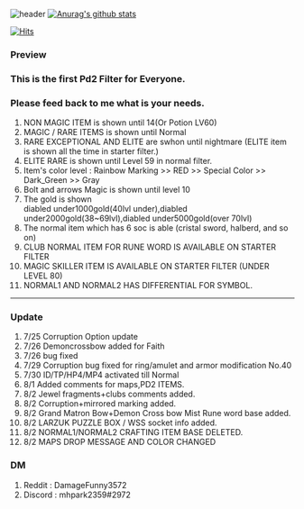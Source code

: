 
![header](https://capsule-render.vercel.app/api?type=Waving&color=gradient&text=%20PiLLLa'sPD2filter%20%20&height=300&fontSize=80)
[![Anurag's github stats](https://github-readme-stats.vercel.app/api?username=PiLLLaa&show_icons=true&theme=synthwave)](https://github.com/PiLLLaa/github-readme-stats)

[![Hits](https://hits.seeyoufarm.com/api/count/incr/badge.svg?url=https%3A%2F%2Fgithub.com%2FPiLLLaa%2Fhit-counter)](https://hits.seeyoufarm.com)
### Preview

 ### This is the first Pd2 Filter for Everyone. 
 ### Please feed back to me what is your needs.
 
 1. NON MAGIC ITEM is shown until 14(Or Potion LV60)
 2. MAGIC / RARE ITEMS is shown until Normal
 3. RARE EXCEPTIONAL AND ELITE are swhon until nightmare (ELITE item is shown all the time in starter filter.)
 4. ELITE RARE is shown until Level 59 in normal filter.
 5. Item's color level : Rainbow Marking >> RED >> Special Color >> Dark_Green >> Gray
 6. Bolt and arrows Magic is shown until level 10
 7. The gold is shown  
    diabled under1000gold(40lvl under),diabled under2000gold(38~69lvl),diabled under5000gold(over 70lvl)
 8. The normal item which has 6 soc is able (cristal sword, halberd, and so on)
 9. CLUB NORMAL ITEM FOR RUNE WORD IS AVAILABLE ON STARTER FILTER
 10. MAGIC SKILLER ITEM IS AVAILABLE ON STARTER FILTER (UNDER LEVEL 80)
 11. NORMAL1 AND NORMAL2 HAS DIFFERENTIAL FOR SYMBOL.
 
----------------------------------------------------------------------------------------------------------------------
### Update
 1. 7/25 Corruption Option update
 2. 7/26 Demoncrossbow added for Faith
 3. 7/26 bug fixed 
 4. 7/29 Corruption bug fixed for ring/amulet and armor modification No.40
 5. 7/30 ID/TP/HP4/MP4 activated till Normal
 6. 8/1 Added comments for maps,PD2 ITEMS.
 7. 8/2 Jewel fragments+clubs comments added.
 8. 8/2 Corruption+mirrored marking added.
 9. 8/2 Grand Matron Bow+Demon Cross bow Mist Rune word base added.
 10. 8/2 LARZUK PUZZLE BOX / WSS socket info added.
 11. 8/2 NORMAL1/NORMAL2 CRAFTING ITEM BASE DELETED.
 12. 8/2 MAPS DROP MESSAGE AND COLOR CHANGED

### DM 
  1. Reddit : DamageFunny3572
  2. Discord : mhpark2359#2972



